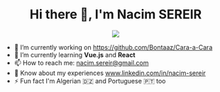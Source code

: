 <h1 align="center"> Hi there 👋, I'm Nacim SEREIR </h1>
<p align="center">
  <img src="https://github.com/nsereir/nsereir/blob/main/gif.gif">
</p>



<!--
**nsereir/nsereir** is a ✨ _special_ ✨ repository because its `README.md` (this file) appears on your GitHub profile.

Here are some ideas to get you started:
-->
- 🔭 I’m currently working on https://github.com/Bontaaz/Cara-a-Cara
- 🌱 I’m currently learning <b>Vue.js</b> and <b>React</b>
- 📫 How to reach me: nacim.sereir@gmail.com
- 📄 Know about my experiences www.linkedin.com/in/nacim-sereir
- ⚡ Fun fact I'm Algerian 🇩🇿 and Portuguese 🇵🇹 too
